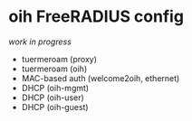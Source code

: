 # oih FreeRADIUS config
_work in progress_

* tuermeroam (proxy)
* tuermeroam (oih)
* MAC-based auth (welcome2oih, ethernet)
* DHCP (oih-mgmt)
* DHCP (oih-user)
* DHCP (oih-guest)
